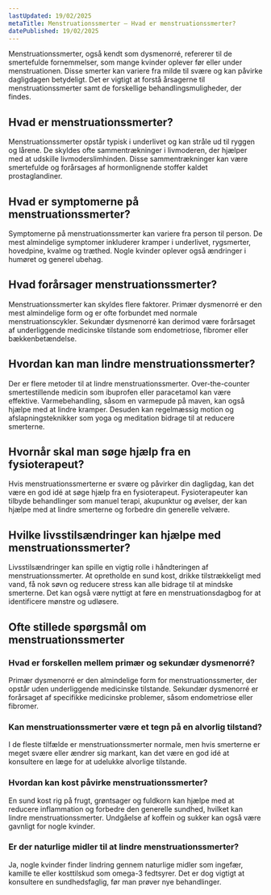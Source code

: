 ```yaml
---
lastUpdated: 19/02/2025
metaTitle: Menstruationssmerter – Hvad er menstruationssmerter?
datePublished: 19/02/2025
---
```


Menstruationssmerter, også kendt som dysmenorré, refererer til de smertefulde fornemmelser, som mange kvinder oplever før eller under menstruationen. Disse smerter kan variere fra milde til svære og kan påvirke dagligdagen betydeligt. Det er vigtigt at forstå årsagerne til menstruationssmerter samt de forskellige behandlingsmuligheder, der findes.

## Hvad er menstruationssmerter?

Menstruationssmerter opstår typisk i underlivet og kan stråle ud til ryggen og lårene. De skyldes ofte sammentrækninger i livmoderen, der hjælper med at udskille livmoderslimhinden. Disse sammentrækninger kan være smertefulde og forårsages af hormonlignende stoffer kaldet prostaglandiner.

## Hvad er symptomerne på menstruationssmerter?

Symptomerne på menstruationssmerter kan variere fra person til person. De mest almindelige symptomer inkluderer kramper i underlivet, rygsmerter, hovedpine, kvalme og træthed. Nogle kvinder oplever også ændringer i humøret og generel ubehag.

## Hvad forårsager menstruationssmerter?

Menstruationssmerter kan skyldes flere faktorer. Primær dysmenorré er den mest almindelige form og er ofte forbundet med normale menstruationscykler. Sekundær dysmenorré kan derimod være forårsaget af underliggende medicinske tilstande som endometriose, fibromer eller bækkenbetændelse.

## Hvordan kan man lindre menstruationssmerter?

Der er flere metoder til at lindre menstruationssmerter. Over-the-counter smertestillende medicin som ibuprofen eller paracetamol kan være effektive. Varmebehandling, såsom en varmepude på maven, kan også hjælpe med at lindre kramper. Desuden kan regelmæssig motion og afslapningsteknikker som yoga og meditation bidrage til at reducere smerterne.

## Hvornår skal man søge hjælp fra en fysioterapeut?

Hvis menstruationssmerterne er svære og påvirker din dagligdag, kan det være en god idé at søge hjælp fra en fysioterapeut. Fysioterapeuter kan tilbyde behandlinger som manuel terapi, akupunktur og øvelser, der kan hjælpe med at lindre smerterne og forbedre din generelle velvære.

## Hvilke livsstilsændringer kan hjælpe med menstruationssmerter?

Livsstilsændringer kan spille en vigtig rolle i håndteringen af menstruationssmerter. At opretholde en sund kost, drikke tilstrækkeligt med vand, få nok søvn og reducere stress kan alle bidrage til at mindske smerterne. Det kan også være nyttigt at føre en menstruationsdagbog for at identificere mønstre og udløsere.

## Ofte stillede spørgsmål om menstruationssmerter

### Hvad er forskellen mellem primær og sekundær dysmenorré?

Primær dysmenorré er den almindelige form for menstruationssmerter, der opstår uden underliggende medicinske tilstande. Sekundær dysmenorré er forårsaget af specifikke medicinske problemer, såsom endometriose eller fibromer.

### Kan menstruationssmerter være et tegn på en alvorlig tilstand?

I de fleste tilfælde er menstruationssmerter normale, men hvis smerterne er meget svære eller ændrer sig markant, kan det være en god idé at konsultere en læge for at udelukke alvorlige tilstande.

### Hvordan kan kost påvirke menstruationssmerter?

En sund kost rig på frugt, grøntsager og fuldkorn kan hjælpe med at reducere inflammation og forbedre den generelle sundhed, hvilket kan lindre menstruationssmerter. Undgåelse af koffein og sukker kan også være gavnligt for nogle kvinder.

### Er der naturlige midler til at lindre menstruationssmerter?

Ja, nogle kvinder finder lindring gennem naturlige midler som ingefær, kamille te eller kosttilskud som omega-3 fedtsyrer. Det er dog vigtigt at konsultere en sundhedsfaglig, før man prøver nye behandlinger.

